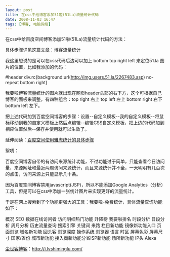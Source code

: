 ```yaml
---
layout: post
title: 在css中给博客添加51啦(51La)流量统计代码
date: 2008-11-03 16:47
tags: [博客, 电脑网络]
---
```

在css中给百度空间博客添加51啦(51La)流量统计代码的方法：

具体步骤详见这篇文章：<a href="http://hi.baidu.com/huge/blog/item/14e49052e720de0f0cf3e373.html" target="_blank">博客流量统计</a>

我这里想说的是可以在css代码后边可以加上 bottom top right left 来定位51.la 图片的位置，比如我添加的代码：

#header div.rc{background:url(http://img.users.51.la/2267483.asp) no-repeat bottom right}

我要啦博客流量统计的图片就出现在网页header头部的右下方，这个可根据自己博客的面板来调整，有四种组合：top right 右上 top left 左上 bottom right 右下 bottom left 左下。

把上述代码加到百度空间博客的步骤：设置--自定义模板--我的自定义模板--将鼠标移动到我的自定义模板上然后点编辑--编辑CSS自定义模板，把上边的代码加到相应位置然后--保存并使用就可以生效了。

延伸阅读：<a href="http://hi.baidu.com/smigoo/blog/item/24a36f2222234da24723e841.html" target="_blank">百度空间使用雅虎统计的具体步骤</a>

絮叨：

百度空间博客自带的有访问来源统计功能，不过功能过于简单，只能查看今日访问量，来源网址和最近两周访问来源统计，而且来源统计并不全，一天明明有几百次的点击，访问来源上只能显示几十条。

因为百度空间博客禁用javascript(JSP)，所以不能添加Google Analytics（分析）工具，但是可以在css中添加一张统计图片来实现更好的流量统计。

于是在网上搜索到了个功能更强大的工具：我要啦-免费统计，具体流量查询功能如下：

概况 SEO 数据在线访问者 访问明细热门功能 升降榜 我要啦排名 时段分析 日段分析 周月分析 历史流量查询 搜索引擎 关键词 来路 栏目新功能 镜像新功能入口 页面浏览 域名新功能 回头客 浏览深度 操作系统 浏览器 语言 时区 屏幕色彩 屏幕尺寸 国家/省份 城市新功能 接入商新功能分省ISP新功能 场所新功能 IP头 Alexa

<a href="http://i.lvshiminglu.com/">尘世客博客</a>：<a href="http://i.lvshiminglu.com/">http://i.lvshiminglu.com/</a>

